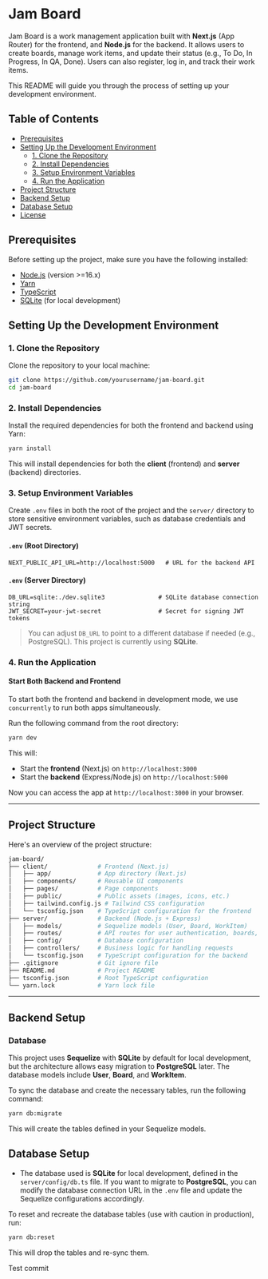 # Jam Board

Jam Board is a work management application built with **Next.js** (App Router) for the frontend, and **Node.js** for the backend. It allows users to create boards, manage work items, and update their status (e.g., To Do, In Progress, In QA, Done). Users can also register, log in, and track their work items.

This README will guide you through the process of setting up your development environment.

## Table of Contents

- [Prerequisites](#prerequisites)
- [Setting Up the Development Environment](#setting-up-the-development-environment)
  - [1. Clone the Repository](#1-clone-the-repository)
  - [2. Install Dependencies](#2-install-dependencies)
  - [3. Setup Environment Variables](#3-setup-environment-variables)
  - [4. Run the Application](#4-run-the-application)
- [Project Structure](#project-structure)
- [Backend Setup](#backend-setup)
- [Database Setup](#database-setup)
- [License](#license)

## Prerequisites

Before setting up the project, make sure you have the following installed:

- [Node.js](https://nodejs.org/) (version >=16.x)
- [Yarn](https://yarnpkg.com/)
- [TypeScript](https://www.typescriptlang.org/)
- [SQLite](https://www.sqlite.org/) (for local development)

## Setting Up the Development Environment

### 1. Clone the Repository

Clone the repository to your local machine:

```bash
git clone https://github.com/yourusername/jam-board.git
cd jam-board
```

### 2. Install Dependencies

Install the required dependencies for both the frontend and backend using Yarn:

```bash
yarn install
```

This will install dependencies for both the **client** (frontend) and **server** (backend) directories.

### 3. Setup Environment Variables

Create `.env` files in both the root of the project and the `server/` directory to store sensitive environment variables, such as database credentials and JWT secrets.

#### `.env` (Root Directory)

```env
NEXT_PUBLIC_API_URL=http://localhost:5000   # URL for the backend API
```

#### `.env` (Server Directory)

```env
DB_URL=sqlite:./dev.sqlite3               # SQLite database connection string
JWT_SECRET=your-jwt-secret                # Secret for signing JWT tokens
```

> You can adjust `DB_URL` to point to a different database if needed (e.g., PostgreSQL). This project is currently using **SQLite**.

### 4. Run the Application

#### Start Both Backend and Frontend

To start both the frontend and backend in development mode, we use `concurrently` to run both apps simultaneously.

Run the following command from the root directory:

```bash
yarn dev
```

This will:

- Start the **frontend** (Next.js) on `http://localhost:3000`
- Start the **backend** (Express/Node.js) on `http://localhost:5000`

Now you can access the app at `http://localhost:3000` in your browser.

---

## Project Structure

Here's an overview of the project structure:

```bash
jam-board/
├── client/              # Frontend (Next.js)
│   ├── app/             # App directory (Next.js)
│   ├── components/      # Reusable UI components
│   ├── pages/           # Page components
│   ├── public/          # Public assets (images, icons, etc.)
│   ├── tailwind.config.js # Tailwind CSS configuration
│   └── tsconfig.json    # TypeScript configuration for the frontend
├── server/              # Backend (Node.js + Express)
│   ├── models/          # Sequelize models (User, Board, WorkItem)
│   ├── routes/          # API routes for user authentication, boards, work items
│   ├── config/          # Database configuration
│   ├── controllers/     # Business logic for handling requests
│   └── tsconfig.json    # TypeScript configuration for the backend
├── .gitignore           # Git ignore file
├── README.md            # Project README
├── tsconfig.json        # Root TypeScript configuration
└── yarn.lock            # Yarn lock file
```

---

## Backend Setup

### Database

This project uses **Sequelize** with **SQLite** by default for local development, but the architecture allows easy migration to **PostgreSQL** later. The database models include **User**, **Board**, and **WorkItem**.

To sync the database and create the necessary tables, run the following command:

```bash
yarn db:migrate
```

This will create the tables defined in your Sequelize models.

## Database Setup

- The database used is **SQLite** for local development, defined in the `server/config/db.ts` file. If you want to migrate to **PostgreSQL**, you can modify the database connection URL in the `.env` file and update the Sequelize configurations accordingly.

To reset and recreate the database tables (use with caution in production), run:

```bash
yarn db:reset
```

This will drop the tables and re-sync them.

Test commit
